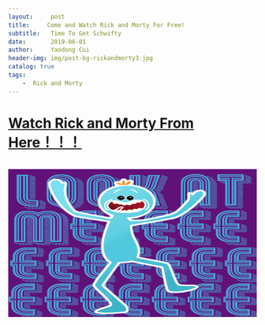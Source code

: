 ```yaml
---
layout:     post
title:     Come and Watch Rick and Morty For Free!
subtitle:   Time To Get Schwifty
date:       2019-06-01
author:     Yaodong Cui
header-img: img/post-bg-rickandmorty3.jpg
catalog: true
tags:
    -  Rick and Morty
---
```





# [Watch Rick and Morty From Here！！！](https://www.adultswim.com/streams/rick-and-morty)


<br>
<div  align="center"> 
    <img 
    src="https://raw.githubusercontent.com/yaodongC/yaodongC.github.io/master/post_img/190601/lookatme.gif"
    width = "600" height = "300"></div>
<br>
